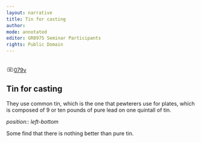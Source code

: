 ```yaml
---
layout: narrative
title: Tin for casting
author:
mode: annotated
editor: GR8975 Seminar Participants
rights: Public Domain
---
```


 <br/><a href="http://gallica.bnf.fr/ark:/12148/btv1b10500001g/f164.image"><img src="../assets/photo-icon.png" alt="folio images" style="display:inline-block; margin-bottom:-3px;">079v</a><br/> 
## Tin for casting

 
They use common tin, which is the one that pewterers use for plates, which is composed of 9 or ten pounds of pure lead on one quintall of tin.
 
*position:: left-bottom*

 Some find that there is nothing better than pure tin. 
 
